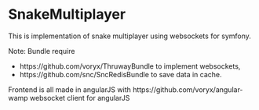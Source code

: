 # SnakeMultiplayer
This is implementation of snake multiplayer using websockets for symfony.

Note: Bundle require 
<ul>
<li>https://github.com/voryx/ThruwayBundle  to implement websockets,</li>
<li>https://github.com/snc/SncRedisBundle to save data in cache.</li>
</ul>
Frontend is all made in angularJS with  https://github.com/voryx/angular-wamp websocket client for angularJS
